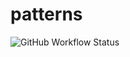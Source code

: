 # patterns
![GitHub Workflow Status](https://github.com/lizaveta0/patterns/actions/workflows/gradle.yml/badge.svg)
